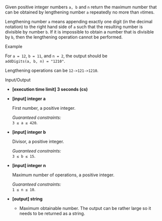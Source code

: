 
Given positive integer numbers  `a, b`  and  `n`  return the maximum number that can be obtained by lengthening number  `a`  repeatedly no more than  `n`times.

Lengthening number  `a`  means appending exactly one digit (in the decimal notation) to the right hand side of  `a`  such that the resulting number is divisible by number  `b`. If it is impossible to obtain a number that is divisible by  `b`, then the lengthening operation cannot be performed.

Example

For  `a = 12`,  `b = 11`, and  `n = 2`, the output should be  
`addDigits(a, b, n) = "1210"`.

Lengthening operations can be  `12->121->1210`.

Input/Output

-   **[execution time limit] 3 seconds (cs)**
    
-   **[input] integer a**
    
    First number, a positive integer.
    
    _Guaranteed constraints:_  
    `3 ≤ a ≤ 420`.
    
-   **[input] integer b**
    
    Divisor, a positive integer.
    
    _Guaranteed constraints:_  
    `3 ≤ b ≤ 15`.
    
-   **[input] integer n**
    
    Maximum number of operations, a positive integer.
    
    _Guaranteed constraints:_  
    `1 ≤ n ≤ 10`.
    
-   **[output] string**
    
    -   Maximum obtainable number. The output can be rather large so it needs to be returned as a string.